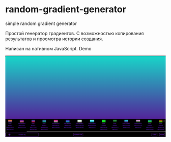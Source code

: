 # random-gradient-generator
simple random gradient generator

Простой генератор градиентов. С возможностью копирования результатов и просмотра истории создания.

Написан на нативном JavaScript.
Demo 



![Иллюстрация к проекту](https://github.com/firstagon/random-gradient-generator/raw/upd0.1/img/screenshot1.png)